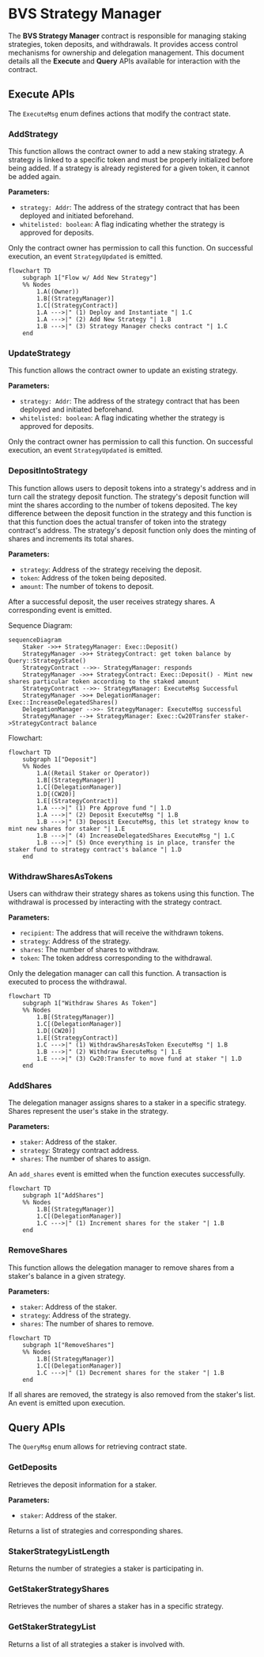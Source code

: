 # BVS Strategy Manager

The **BVS Strategy Manager** contract is responsible for managing staking strategies, token deposits, and withdrawals.
It provides access control mechanisms for ownership and delegation management.
This document details all the **Execute** and **Query** APIs available for interaction with the contract.

## Execute APIs

The `ExecuteMsg` enum defines actions that modify the contract state.

### AddStrategy

This function allows the contract owner to add a new staking strategy.
A strategy is linked to a specific token and must be properly initialized before being added.
If a strategy is already registered for a given token, it cannot be added again.

**Parameters:**

- `strategy: Addr`: The address of the strategy contract that has been deployed and initiated beforehand.
- `whitelisted: boolean`: A flag indicating whether the strategy is approved for deposits.

Only the contract owner has permission to call this function.
On successful execution, an event `StrategyUpdated` is emitted.

```mermaid
flowchart TD
    subgraph 1["Flow w/ Add New Strategy"]
    %% Nodes
        1.A((Owner))
        1.B[(StrategyManager)]
        1.C[(StrategyContract)]
        1.A --->|" (1) Deploy and Instantiate "| 1.C
        1.A --->|" (2) Add New Strategy "| 1.B
        1.B --->|" (3) Strategy Manager checks contract "| 1.C
    end
```

### UpdateStrategy

This function allows the contract owner to update an existing strategy.

**Parameters:**

- `strategy: Addr`: The address of the strategy contract that has been deployed and initiated beforehand.
- `whitelisted: boolean`: A flag indicating whether the strategy is approved for deposits.

Only the contract owner has permission to call this function.
On successful execution, an event `StrategyUpdated` is emitted.

### DepositIntoStrategy

This function allows users to deposit tokens into a strategy's address and in turn call the strategy deposit function.
The strategy's deposit function will mint the shares according to the number of tokens deposited.
The key difference between the deposit function in the strategy and this function is
that this function does the actual transfer of token into the strategy contract's address.
The strategy's deposit function only does the minting of shares and increments its total shares.

**Parameters:**

- `strategy`: Address of the strategy receiving the deposit.
- `token`: Address of the token being deposited.
- `amount`: The number of tokens to deposit.

After a successful deposit, the user receives strategy shares. A corresponding event is emitted.

Sequence Diagram:

```mermaid
sequenceDiagram
    Staker ->>+ StrategyManager: Exec::Deposit()
    StrategyManager ->>+ StrategyContract: get token balance by Query::StrategyState()
    StrategyContract -->>- StrategyManager: responds
    StrategyManager ->>+ StrategyContract: Exec::Deposit() - Mint new shares particular token according to the staked amount
    StrategyContract -->>- StrategyManager: ExecuteMsg Successful
    StrategyManager ->>+ DelegationManager: Exec::IncreaseDelegatedShares()
    DelegationManager -->>- StrategyManager: ExecuteMsg successful
    StrategyManager -->+ StrategyManager: Exec::Cw20Transfer staker->StrategyContract balance
```

Flowchart:

```mermaid
flowchart TD
    subgraph 1["Deposit"]
    %% Nodes
        1.A((Retail Staker or Operator))
        1.B[(StrategyManager)]
        1.C[(DelegationManager)]
        1.D[(CW20)]
        1.E[(StrategyContract)]
        1.A --->|" (1) Pre Approve fund "| 1.D
        1.A --->|" (2) Deposit ExecuteMsg "| 1.B
        1.B --->|" (3) Deposit ExecuteMsg, this let strategy know to mint new shares for staker "| 1.E
        1.B --->|" (4) IncreaseDelegatedShares ExecuteMsg "| 1.C
        1.B --->|" (5) Once everything is in place, transfer the staker fund to strategy contract's balance "| 1.D
    end
```

### WithdrawSharesAsTokens

Users can withdraw their strategy shares as tokens using this function.
The withdrawal is processed by interacting with the strategy contract.

**Parameters:**

- `recipient`: The address that will receive the withdrawn tokens.
- `strategy`: Address of the strategy.
- `shares`: The number of shares to withdraw.
- `token`: The token address corresponding to the withdrawal.

Only the delegation manager can call this function. A transaction is executed to process the withdrawal.

```mermaid
flowchart TD
    subgraph 1["Withdraw Shares As Token"]
    %% Nodes
        1.B[(StrategyManager)]
        1.C[(DelegationManager)]
        1.D[(CW20)]
        1.E[(StrategyContract)]
        1.C --->|" (1) WithdrawSharesAsToken ExecuteMsg "| 1.B
        1.B --->|" (2) Withdraw ExecuteMsg "| 1.E
        1.E --->|" (3) Cw20:Transfer to move fund at staker "| 1.D
    end
```

### AddShares

The delegation manager assigns shares to a staker in a specific strategy.
Shares represent the user's stake in the strategy.

**Parameters:**

- `staker`: Address of the staker.
- `strategy`: Strategy contract address.
- `shares`: The number of shares to assign.

An `add_shares` event is emitted when the function executes successfully.

```mermaid
flowchart TD
    subgraph 1["AddShares"]
    %% Nodes
        1.B[(StrategyManager)]
        1.C[(DelegationManager)]
        1.C --->|" (1) Increment shares for the staker "| 1.B
    end
```

### RemoveShares

This function allows the delegation manager to remove shares from a staker's balance in a given strategy.

**Parameters:**

- `staker`: Address of the staker.
- `strategy`: Address of the strategy.
- `shares`: The number of shares to remove.

```mermaid
flowchart TD
    subgraph 1["RemoveShares"]
    %% Nodes
        1.B[(StrategyManager)]
        1.C[(DelegationManager)]
        1.C --->|" (1) Decrement shares for the staker "| 1.B
    end
```

If all shares are removed, the strategy is also removed from the staker's list. An event is emitted upon execution.

## Query APIs

The `QueryMsg` enum allows for retrieving contract state.

### GetDeposits

Retrieves the deposit information for a staker.

**Parameters:**

- `staker`: Address of the staker.

Returns a list of strategies and corresponding shares.

### StakerStrategyListLength

Returns the number of strategies a staker is participating in.

### GetStakerStrategyShares

Retrieves the number of shares a staker has in a specific strategy.

### GetStakerStrategyList

Returns a list of all strategies a staker is involved with.
